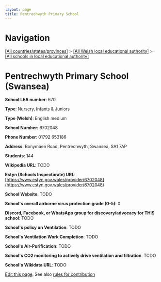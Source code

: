 ```yaml
---
layout: page
title: Pentrechwyth Primary School
---
```

# Navigation

[[All countries/states/provinces]](../../..) > [[All Welsh local educational authority]](../..) > [[All schools in local educational authority]](..)

# Pentrechwyth Primary School (Swansea)

**School LEA number**: 670

**Type**: Nursery, Infants & Juniors

**Type (Welsh)**: English medium

**School Number**: 6702048

**Phone Number**: 01792 653186

**Address**: Bonymaen Road, Pentrechwyth, Swansea, SA1 7AP

**Students**: 144

**Wikipedia URL**: TODO

**Estyn (Schools Inspectorate) URL**: [https://www.estyn.gov.wales/provider/6702048](https://www.estyn.gov.wales/provider/6702048)

**School Website**: TODO

**School's overall airborne virus protection grade (0-5)**: 0

**Discord, Facebook, or WhatsApp group for discovery/advocacy for THIS school**: TODO

**School's policy on Ventilation**: TODO

**School's Ventilation Work Completion**: TODO

**School's Air-Purification**: TODO

**School's CO2 monitoring to actively drive ventilation and filtration**: TODO

**School's Wikidata URL**: TODO




[Edit this page](https://github.com/ventilate-schools/Wales/edit/prif/./Swansea/Pentrechwyth_Primary_School.md). See also [rules for contribution](../../../contribution-rules/)